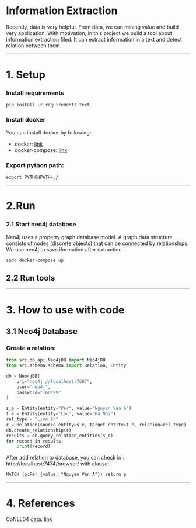 # Information Extraction
Recently, data is very helpful. From data, we can mining value and build very application.
With motivation, in this project we build a tool about information extraction filed. 
It can extract information in a text and detect relation between them.

---
# 1. Setup
### Install requirements
```commandline
pip install -r requirements.text
```
### Install docker
You can install docker by following:
- docker: [link](https://docs.docker.com/engine/install/ubuntu/)
- docker-compose: [link](https://docs.docker.com/compose/install/)

### Export python path:
```commandline
export PYTHONPATH=./
```
---
# 2.Run
### 2.1 Start neo4j database
Neo4j uses a property graph database model. A graph data structure consists of nodes (discrete objects) that can be connected by relationships.
We use neo4j to save iformation after extraction.
```commandline
sudo docker-compose up
```
## 2.2 Run tools

---
# 3. How to use with code
## 3.1 Neo4j Database
### Create a relation:
```python
from src.db_api.Neo4jDB import Neo4jDB
from src.schema.schema import Relation, Entity

db = Neo4jDB(
    uri="neo4j://localhost:7687",
    user="neo4j",
    password="160199"
)

s_e = Entity(entity="Per", value="Nguyen Van A")
t_e = Entity(entity="Loc", value="Ha Noi")
rel_type = "Live_In"
r = Relation(source_entity=s_e, target_entity=t_e, relation=rel_type)
db.create_relationship(r)
results = db.query_relation_entities(s_e)
for record in results:
    print(record)
```
After add relation to database, you can check in : http://localhost:7474/browser/ with clause:
```
MATCH (p:Per {value: "Nguyen Van A"}) return p
```

---
# 4. References
CoNLL04 data: [link](https://cogcomp.seas.upenn.edu/Data/ER/)

